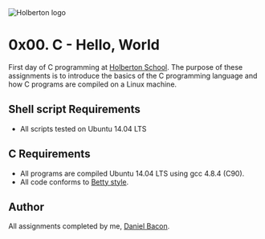<img src="https://www.holbertonschool.com/assets/holberton-logo-1cc451260ca3cd297def53f2250a9794810667c7ca7b5fa5879a569a457bf16f.png" alt="Holberton logo">

0x00. C - Hello, World
======================

First day of C programming at [Holberton School](https://www.holbertonschool.com). The purpose of these assignments is to introduce the basics of the C programming language and how C programs are compiled on a Linux machine.

Shell script Requirements
-------------------------
* All scripts tested on Ubuntu 14.04 LTS

C Requirements
--------------
* All programs are compiled Ubuntu 14.04 LTS using gcc 4.8.4 (C90).
* All code conforms to [Betty style](https://github.com/holbertonschool/Betty).

Author
------
All assignments completed by me, [Daniel Bacon](https://github.com/dfbacon).
